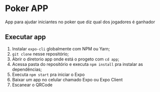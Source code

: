 # Poker APP

App para ajudar iniciantes no poker que diz qual dos jogadores é ganhador

## Executar app

1. Instalar `expo-cli` globalmente com NPM ou Yarn;
2. `git clone` nesse repositório;
3. Abrir o diretorio app onde está o progeto com `cd app`;
3. Acessa pasta do repositório e executa `npm install` pra instalar as dependências;
4. Executa `npm start` pra iniciar o Expo
5. Baixar um app no celular chamado Expo ou Expo Client
6. Escanear o QRCode

